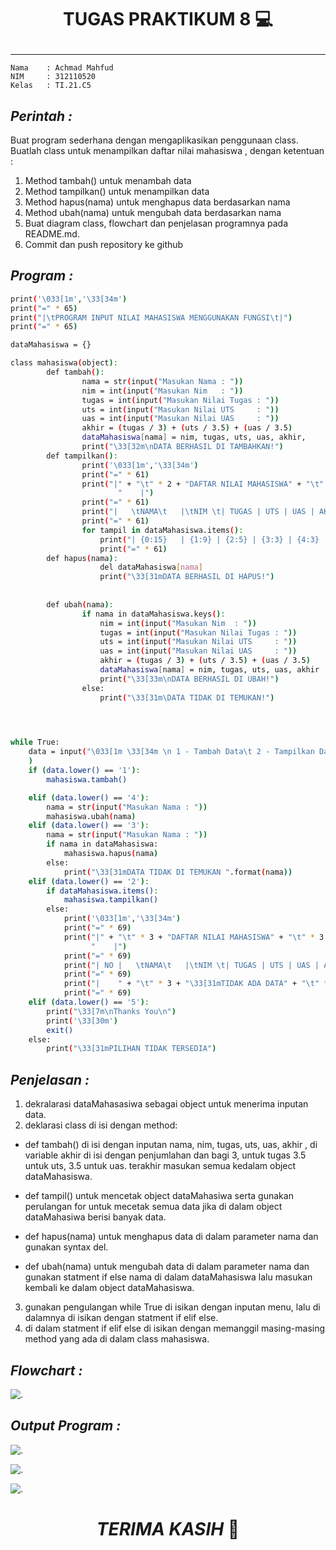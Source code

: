 # <p align="center"> **TUGAS PRAKTIKUM 8** :computer:
----------------------------------------------------------------
```
Nama    : Achmad Mahfud
NIM     : 312110520
Kelas   : TI.21.C5
```
## ***Perintah :***
Buat program sederhana dengan mengaplikasikan penggunaan class. Buatlah
class untuk menampilkan daftar nilai mahasiswa , dengan ketentuan :
1. Method tambah() untuk menambah data
2. Method tampilkan() untuk menampilkan data
3. Method hapus(nama) untuk menghapus data berdasarkan nama
4. Method ubah(nama) untuk mengubah data berdasarkan nama
5. Buat diagram class, flowchart dan penjelasan programnya pada README.md.
6. Commit dan push repository ke github 

## ***Program :***
```sh
print('\033[1m','\33[34m')
print("=" * 65)
print("|\tPROGRAM INPUT NILAI MAHASISWA MENGGUNAKAN FUNGSI\t|")
print("=" * 65)

dataMahasiswa = {}

class mahasiswa(object):
        def tambah():
                nama = str(input("Masukan Nama : "))
                nim = int(input("Masukan Nim   : "))
                tugas = int(input("Masukan Nilai Tugas : "))
                uts = int(input("Masukan Nilai UTS     : "))
                uas = int(input("Masukan Nilai UAS     : "))
                akhir = (tugas / 3) + (uts / 3.5) + (uas / 3.5)
                dataMahasiswa[nama] = nim, tugas, uts, uas, akhir,
                print("\33[32m\nDATA BERHASIL DI TAMBAHKAN!")
        def tampilkan():
                print('\033[1m','\33[34m')
                print("=" * 61)
                print("|" + "\t" * 2 + "DAFTAR NILAI MAHASISWA" + "\t" * 3 +
                        "    |")
                print("=" * 61)
                print("|   \tNAMA\t   |\tNIM \t| TUGAS | UTS | UAS | AKHIR |")
                print("=" * 61)
                for tampil in dataMahasiswa.items():
                    print("| {0:15}   | {1:9} | {2:5} | {3:3} | {4:3} | {5:5} |".format(tampil[0], tampil[1][0], tampil[1][1], tampil[1][2], tampil[1][3],"%.2f" % float(tampil[1][4])))
                    print("=" * 61)
        def hapus(nama):
                    del dataMahasiswa[nama]
                    print("\33[31mDATA BERHASIL DI HAPUS!")
                    
        
        def ubah(nama):
                if nama in dataMahasiswa.keys():
                    nim = int(input("Masukan Nim  : "))
                    tugas = int(input("Masukan Nilai Tugas : "))
                    uts = int(input("Masukan Nilai UTS     : "))
                    uas = int(input("Masukan Nilai UAS     : "))
                    akhir = (tugas / 3) + (uts / 3.5) + (uas / 3.5)
                    dataMahasiswa[nama] = nim, tugas, uts, uas, akhir
                    print("\33[33m\nDATA BERHASIL DI UBAH!")
                else:
                    print("\33[31m\DATA TIDAK DI TEMUKAN!")
                    



while True:
    data = input("\033[1m \33[34m \n 1 - Tambah Data\t 2 - Tampilkan Data\t 3 - Hapus Data\t 4 - Ubah Data\t 5 - Keluar \n : "
    )
    if (data.lower() == '1'):
        mahasiswa.tambah()

    elif (data.lower() == '4'):
        nama = str(input("Masukan Nama : "))
        mahasiswa.ubah(nama)
    elif (data.lower() == '3'):
        nama = str(input("Masukan Nama : "))
        if nama in dataMahasiswa:
            mahasiswa.hapus(nama)
        else:
            print("\33[31mDATA TIDAK DI TEMUKAN ".format(nama))
    elif (data.lower() == '2'):
        if dataMahasiswa.items():
            mahasiswa.tampilkan()
        else:
            print('\033[1m','\33[34m')
            print("=" * 69)
            print("|" + "\t" * 3 + "DAFTAR NILAI MAHASISWA" + "\t" * 3 +
                  "    |")
            print("=" * 69)
            print("| NO |   \tNAMA\t   |\tNIM \t| TUGAS | UTS | UAS | AKHIR |")
            print("=" * 69)
            print("|    " + "\t" * 3 + "\33[31mTIDAK ADA DATA" + "\t" * 4 + "    |")
            print("=" * 69)
    elif (data.lower() == '5'):
        print("\33[7m\nThanks You\n")
        print('\33[30m')
        exit()
    else:
        print("\33[31mPILIHAN TIDAK TERSEDIA")
```
## ***Penjelasan :***
1. dekralarasi dataMahasasiwa sebagai object untuk menerima inputan data.
2. deklarasi class di isi dengan method:
   
- def tambah() di isi dengan inputan nama, nim, tugas, uts, uas, akhir , di variable akhir di isi dengan penjumlahan dan bagi 3, untuk tugas 3.5 untuk uts, 3.5 untuk uas. terakhir masukan semua kedalam object dataMahasiswa.

- def tampil() untuk mencetak object dataMahasiwa serta gunakan perulangan for untuk mecetak semua data jika di dalam object dataMahasiwa berisi banyak data.

- def hapus(nama) untuk menghapus data di dalam parameter nama dan gunakan syntax del.

- def ubah(nama) untuk mengubah data di dalam parameter nama dan gunakan statment if else nama di dalam dataMahasiswa lalu masukan kembali ke dalam object dataMahasiswa.

3. gunakan pengulangan while True di isikan dengan inputan menu, lalu di dalamnya di isikan dengan statment if elif else.
4. di dalam statment if elif else di isikan dengan memanggil masing-masing method yang ada di dalam class mahasiswa.
## ***Flowchart :***

![.](flowchart/flowchart.png)

## ***Output Program :***

![.](output/1.png)

![.](output/2.png)

![.](output/3.png)

# <p align="center"> ***TERIMA KASIH*** :pray: